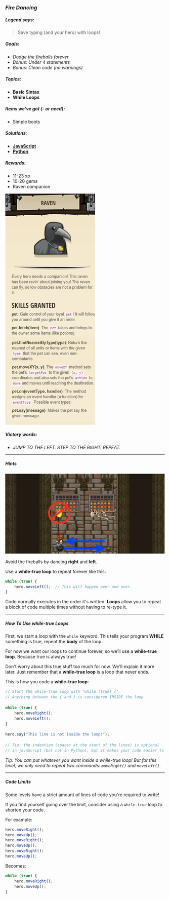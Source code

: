 ### _Fire Dancing_

##### _Legend says:_
> Save typing (and your hero) with loops!

##### _Goals:_
+ _Dodge the fireballs forever_
+ _Bonus: Under 4 statements_
+ _Bonus: Clean code (no warnings)_

##### _Topics:_
+ **Basic Sintax**
+ **While Loops**

##### _Items we've got (- or need):_
+ Simple boots

##### _Solutions:_
+ **[JavaScript](fireDancing.js)**
+ **[Python](fire_dancing.py)**

##### _Rewards:_
+ 11-23 xp
+ 10-20 gems
+ Raven companion

![](img/raven.jpg)

##### _Victory words:_
+ _JUMP TO THE LEFT. STEP TO THE RIGHT. REPEAT._

___

##### _Hints_

![](img/fire_dancing.jpg)

Avoid the fireballs by dancing **right** and **left**.

Use a **while-true loop** to repeat forever like this:

```javascript
while (true) {
	hero.moveLeft();  // This will happen over and over.
}
```

Code normally executes in the order it's written. **Loops** allow you to repeat a block of code multiple times without having to re-type it.

___

##### _How To Use while-true Loops_

First, we start a loop with the `while` keyword. This tells your program **WHILE** something is true, repeat the **body** of the loop.

For now we want our loops to continue forever, so we'll use a **while-true loop**. Because true is always true! 

Don't worry about this true stuff too much for now. We'll explain it more later. Just remember that a **while-true loop** is a loop that never ends.

This is how you code a **while-true loop**:

```javascript
// Start the while-true loop with "while (true) {"
// Anything between the { and } is considered INSIDE the loop

while (true) {
	hero.moveRight();
	hero.moveLeft();
}

hero.say("This line is not inside the loop!");

// Tip: the indention (spacec at the start of the lines) is optional
// in javaScript (but not in Python), but it makes your code easier to read!
```

_Tip: You can put whatever you want inside a while-true loop! But for this level, we only need to repeat two commands: `moveRight()` and `moveLeft()`._

___

##### _Code Limits_

Some levels have a strict amount of lines of code you're required to write!

If you find yourself going over the limit, consider using a `while-true` loop to shorten your code.

For example:

```javascript
hero.moveRight();
hero.moveUp();
hero.moveRight();
hero.moveUp();
hero.moveRight();
hero.moveUp();
```

Becomes:

```javascript
while (true) {
	hero.moveRight();
	hero.moveUp();
}
```
